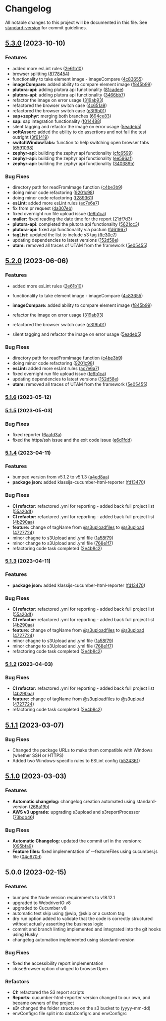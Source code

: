 # Changelog

All notable changes to this project will be documented in this file. See [standard-version](https://github.com/conventional-changelog/standard-version) for commit guidelines.

## [5.3.0](https://github.com/OUP/OAF/compare/v5.1.6...v5.3.0) (2023-10-10)


### Features

* added more esLint rules ([2e61b10](https://github.com/OUP/OAF/commit/2e61b1075d5a8dc75d111167fcc619955eb8b911))
* browser splitting ([8778454](https://github.com/OUP/OAF/commit/87784548150b761917ec164a8eb0ddbd98849431))
* functionality to take element image - imageCompare ([4c83655](https://github.com/OUP/OAF/commit/4c83655213b9157d15133b9698ad1ef92a2cf68a))
* **imageCompare:** added ability to compare element image ([f845b99](https://github.com/OUP/OAF/commit/f845b9914ef382355e1679007b772952c9e6ffd7))
* **plutora-api:** adding plutora api functionality ([81cadee](https://github.com/OUP/OAF/commit/81cadee8d3a8ecb5b2747c646af1c31bc33a84e0))
* **plutora-api:** adding plutora api functionality ([3466bb7](https://github.com/OUP/OAF/commit/3466bb77adf422d3c3e5714fbf72ee15ae50ad5e))
* refactor the image on error usage ([319ab93](https://github.com/OUP/OAF/commit/319ab93242530b2bf86f1710c9a5b313e8b40e5f))
* refactored the browser switch case ([4c651a9](https://github.com/OUP/OAF/commit/4c651a96d2faceb32593c508c50ebc5599555738))
* refactored the browser switch case ([e3f9b01](https://github.com/OUP/OAF/commit/e3f9b01e3e51696c910febf54c4175b93569f971))
* **sap+zephyr:** merging both branches ([694ce83](https://github.com/OUP/OAF/commit/694ce839abf03226b692cbdfbf783e409e2f99fe))
* **sap:** sap integration functionality ([f014488](https://github.com/OUP/OAF/commit/f014488f313bf440a3e6b792b4485899dea20a13))
* silent tagging and refactor the image on error usage ([5eadeb5](https://github.com/OUP/OAF/commit/5eadeb51153660d0507b87cde6fa869df3d3ae63))
* **softAssert:** added the ability to do assertions and not fail the test outright ([3f61419](https://github.com/OUP/OAF/commit/3f6141923539568579cd18347a4e2b35d6731f86))
* **switchWindowTabs:** function to help switching open browser tabs ([6591098](https://github.com/OUP/OAF/commit/65910985c0652b9adc1718bb046e2edf75a9a50a))
* **zephyr-api:** building the zephyr api functionality ([cfc6599](https://github.com/OUP/OAF/commit/cfc659941ed3d792c131983bd767abc5f87f4894))
* **zephyr-api:** building the zephyr api functionality ([ee596af](https://github.com/OUP/OAF/commit/ee596af958489591763a87df54ff3d426a989400))
* **zephyr-api:** building the zephyr api functionality ([340389b](https://github.com/OUP/OAF/commit/340389b36a57a9751054dcc7aa18ca171b0f79c8))


### Bug Fixes

* directory path for readFromImage function ([c4be3b9](https://github.com/OUP/OAF/commit/c4be3b9337beda025518d1ff75ebae501a3b73d5))
* doing minor code refactoring ([9201c98](https://github.com/OUP/OAF/commit/9201c98923c81aa773899f932f62b8bb9213c56a))
* doing minor code refactoring ([f289361](https://github.com/OUP/OAF/commit/f2893611b76be2764ef6a6374d6b758717da9608))
* **esLint:** added more esLint rules ([ac7e6a7](https://github.com/OUP/OAF/commit/ac7e6a7f0ad19bc23d4abad6fbf6c26ac0be9515))
* fix from pr request ([da307eb](https://github.com/OUP/OAF/commit/da307eba817480e7b83cae81334c11f911d65717))
* fixed overnight run file upload issue ([fe9b1ca](https://github.com/OUP/OAF/commit/fe9b1ca65e030fe2213e055f7dff8b5033c1ecd4))
* **mailer:** fixed reading the date time for the report ([21df7d3](https://github.com/OUP/OAF/commit/21df7d35025fc017d8fda490207df066ff243b66))
* **plutora-api:** completed the plutora api functionality ([5621cc3](https://github.com/OUP/OAF/commit/5621cc354808632ba6b6817570966a63736cead1))
* **plutora-api:** fixed api functionality via pactum ([fd61967](https://github.com/OUP/OAF/commit/fd61967f74ceb3eb2fbf2aaa5b5b6cc9fb5615eb))
* **tagList:** updated the list to include s3 tag ([ffe30e7](https://github.com/OUP/OAF/commit/ffe30e7ebdc87bcbab227fdb3cf10044ebcf5ef1))
* updating dependencies to latest versions ([152d58e](https://github.com/OUP/OAF/commit/152d58e6bbe3767e05474c352eb7041fcc536110))
* **utam:** removed all traces of UTAM from the framework ([5e05455](https://github.com/OUP/OAF/commit/5e054555395614004459323b9733ec89d94f8a88))

## [5.2.0](https://github.com/OUP/OAF/compare/v5.1.6...v5.2.0) (2023-06-06)


### Features

* added more esLint rules ([2e61b10](https://github.com/OUP/OAF/commit/2e61b1075d5a8dc75d111167fcc619955eb8b911))
* functionality to take element image - imageCompare ([4c83655](https://github.com/OUP/OAF/commit/4c83655213b9157d15133b9698ad1ef92a2cf68a))
* **imageCompare:** added ability to compare element image ([f845b99](https://github.com/OUP/OAF/commit/f845b9914ef382355e1679007b772952c9e6ffd7))
* refactor the image on error usage ([319ab93](https://github.com/OUP/OAF/commit/319ab93242530b2bf86f1710c9a5b313e8b40e5f))

* refactored the browser switch case ([e3f9b01](https://github.com/OUP/OAF/commit/e3f9b01e3e51696c910febf54c4175b93569f971))
* silent tagging and refactor the image on error usage ([5eadeb5](https://github.com/OUP/OAF/commit/5eadeb51153660d0507b87cde6fa869df3d3ae63))


### Bug Fixes

* directory path for readFromImage function ([c4be3b9](https://github.com/OUP/OAF/commit/c4be3b9337beda025518d1ff75ebae501a3b73d5))
* doing minor code refactoring ([9201c98](https://github.com/OUP/OAF/commit/9201c98923c81aa773899f932f62b8bb9213c56a))
* **esLint:** added more esLint rules ([ac7e6a7](https://github.com/OUP/OAF/commit/ac7e6a7f0ad19bc23d4abad6fbf6c26ac0be9515))
* fixed overnight run file upload issue ([fe9b1ca](https://github.com/OUP/OAF/commit/fe9b1ca65e030fe2213e055f7dff8b5033c1ecd4))
* updating dependencies to latest versions ([152d58e](https://github.com/OUP/OAF/commit/152d58e6bbe3767e05474c352eb7041fcc536110))
* **utam:** removed all traces of UTAM from the framework ([5e05455](https://github.com/OUP/OAF/commit/5e054555395614004459323b9733ec89d94f8a88))

### [5.1.6](https://github.com/OUP/OAF/compare/v5.1.5...v5.1.6) (2023-05-12)

### [5.1.5](https://github.com/OUP/OAF/compare/v5.1.4...v5.1.5) (2023-05-03)


### Bug Fixes

* fixed reporter ([6aafd3a](https://github.com/OUP/OAF/commit/6aafd3a60ce49273e5927ec9e19ec722022ccffc))
* fixed the https/ssh issue and the exit code issue ([e6d1fdd](https://github.com/OUP/OAF/commit/e6d1fdd1fcc5d2f2e1db26f2c6fdace4c50c3afb))


### [5.1.4](https://github.com/OUP/OAF/compare/v5.1.2...v5.1.4) (2023-04-11)


### Features

* bumped version from v5.1.2 to v5.1.3 ([a4ed8aa](https://github.com/OUP/OAF/commit/a4ed8aae958df00b7c33d1fc1c3ea22238691d88))
* **package json:** added klassijs-cucumber-html-reporter ([fd13470](https://github.com/OUP/OAF/commit/fd13470ddf5f36af2d798aabfef6c2afc51923f6))


### Bug Fixes

* **CI refactor:** refactored .yml for reporting - added back full project list ([55a20df](https://github.com/OUP/OAF/commit/55a20dff036fa62204ac228e2bd4eb4a6d6d1321))
* **CI refactor:** refactored .yml for reporting - added back full project list ([4b290aa](https://github.com/OUP/OAF/commit/4b290aa9407e565ab69edbd2f22869cedef8cf26))
* **feature:** change of tagName from [@s3uploadfiles](https://github.com/s3uploadfiles) to [@s3upload](https://github.com/s3upload) ([4727724](https://github.com/OUP/OAF/commit/4727724ae079094085a39aba8d2e7b38a3fca906))
* minor chagne to s3Upload and .yml file ([1a58f79](https://github.com/OUP/OAF/commit/1a58f7992a448a3c21b92791e96becec37b21d2e))
* minor change to s3Upload and .yml file ([768e1f7](https://github.com/OUP/OAF/commit/768e1f7b8270ce3c10b58ac623e6489baee1296d))
* refactoring code task completed ([2e4b8c2](https://github.com/OUP/OAF/commit/2e4b8c2ce20e68f2911c8d1af02e0eae573dc48f))

### [5.1.3](https://github.com/OUP/OAF/compare/v5.1.2...v5.1.3) (2023-04-11)


### Features

* **package json:** added klassijs-cucumber-html-reporter ([fd13470](https://github.com/OUP/OAF/commit/fd13470ddf5f36af2d798aabfef6c2afc51923f6))


### Bug Fixes

* **CI refactor:** refactored .yml for reporting - added back full project list ([55a20df](https://github.com/OUP/OAF/commit/55a20dff036fa62204ac228e2bd4eb4a6d6d1321))
* **CI refactor:** refactored .yml for reporting - added back full project list ([4b290aa](https://github.com/OUP/OAF/commit/4b290aa9407e565ab69edbd2f22869cedef8cf26))
* **feature:** change of tagName from [@s3uploadfiles](https://github.com/s3uploadfiles) to [@s3upload](https://github.com/s3upload) ([4727724](https://github.com/OUP/OAF/commit/4727724ae079094085a39aba8d2e7b38a3fca906))
* minor chagne to s3Upload and .yml file ([1a58f79](https://github.com/OUP/OAF/commit/1a58f7992a448a3c21b92791e96becec37b21d2e))
* minor change to s3Upload and .yml file ([768e1f7](https://github.com/OUP/OAF/commit/768e1f7b8270ce3c10b58ac623e6489baee1296d))
* refactoring code task completed ([2e4b8c2](https://github.com/OUP/OAF/commit/2e4b8c2ce20e68f2911c8d1af02e0eae573dc48f))

### [5.1.2](https://github.com/OUP/OAF/compare/v5.1.1...v5.1.2) (2023-04-03)


### Bug Fixes

* **CI refactor:** refactored .yml for reporting - added back full project list ([4b290aa](https://github.com/OUP/OAF/commit/4b290aa9407e565ab69edbd2f22869cedef8cf26))
* **feature:** change of tagName from [@s3uploadfiles](https://github.com/s3uploadfiles) to [@s3upload](https://github.com/s3upload) ([4727724](https://github.com/OUP/OAF/commit/4727724ae079094085a39aba8d2e7b38a3fca906))
* refactoring code task completed ([2e4b8c2](https://github.com/OUP/OAF/commit/2e4b8c2ce20e68f2911c8d1af02e0eae573dc48f))

## [5.1.1](https://github.com/OUP/OAF/compare/v5.1.0...v5.1.1) (2023-03-07)

### Bug Fixes
* Changed the package URLs to make them compatible with Windows (whether SSH or HTTPS)
* Added two Windows-specific rules to ESLint config ([b524361](https://github.com/OUP/OAF/commit/b52436192f2a1408de8dafab7856b05240ede36b))

## [5.1.0](https://github.com/OUP/OAF/compare/v5.0.1...v5.1.0) (2023-03-03)


### Features

* **Automatic changelog:** changelog creation automated using standard-version ([268a19b](https://github.com/OUP/OAF/commit/268a19b93e4caab63217d74e418bf0ff93d71f92))
* **AWS v3 upgrade:** upgrading s3upload and s3reportProcessor ([73bdb46](https://github.com/OUP/OAF/commit/73bdb464aafaf9c505a0095bda17dd911fd79d06))


### Bug Fixes

* **Automatic Changelog:** updated the commit url in the versionrc ([095bfa9](https://github.com/OUP/OAF/commit/095bfa941453c1fa4e7d2cb4badb9f8840a6aa38))
* **Feature files:** fixed implementation of --featureFiles using cucumber.js file ([04c670d](https://github.com/OUP/OAF/commit/04c670deb6ef05c3a4c5abfa5923237f607d8b19))

## 5.0.0 (2023-02-15)

### Features

* bumped the Node version requirements to v18.12.1
* upgraded to WebdriverIO v8
* upgraded to Cucumber v8
* automatic test skip using @wip, @skip or a custom tag
* dry run option added to validate that the code is correctly structured 
without actually asserting the business logic
* commit and branch linting implemented and integrated into the git hooks using Husky
* changelog automation implemented using standard-version


### Bug Fixes

* fixed the accessibility report implementation
* closeBrowser option changed to browserOpen 

### Refactors

* **CI:** refactored the S3 report scripts
* **Reports:** cucumber-html-reporter version changed to our own, and became owners of the project
* **s3:** changed the folder structure on the s3 bucket to (yyyy-mm-dd)
* envConfigrc file split into dataConfigrc and envConfigrc
